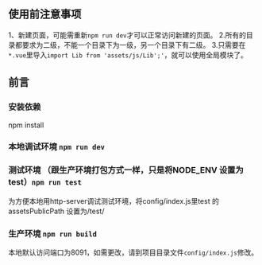 ## 使用前注意事项
1、新建页面，可能需重新`npm run dev`才可以正常访问新建的页面。
2.所有的目录都要求为二级，不能一个目录下为一级，另一个目录下有二级。
3.只需要在`*.vue`里导入`import Lib from 'assets/js/Lib';'`，就可以使用全局模块了。
## 前言


### 安装依赖
npm install
### 本地调试环境 `npm run dev`
### 测试环境 （跟生产环境打包方式一样，只是将NODE_ENV 设置为test）`npm run test`
为方便本地用http-server调试测试环境，将config/index.js里test 的assetsPublicPath 设置为/test/
### 生产环境 `npm run build`

本地默认访问端口为8091，如需更改，请到项目目录文件`config/index.js`修改。


